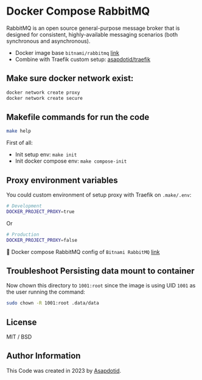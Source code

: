 # Docker Compose RabbitMQ

RabbitMQ is an open source general-purpose message broker that is designed for consistent, highly-available messaging scenarios (both synchronous and asynchronous).

-   Docker image base `bitnami/rabbitmq` [link](https://hub.docker.com/r/bitnami/rabbitmq)
-   Combine with Traefik custom setup: [asapdotid/traefik](https://github.com/asapdotid/dcc-traefik)

## Make sure docker network exist:

```bash
docker network create proxy
docker network create secure
```

## Makefile commands for run the code

```bash
make help
```

First of all:

-   Init setup env: `make init`
-   Init docker compose env: `make compose-init`

## Proxy environment variables

You could custom environment of setup proxy with Traefik on `.make/.env`:

```bash
# Development
DOCKER_PROJECT_PROXY=true
```

Or

```bash
# Production
DOCKER_PROJECT_PROXY=false
```

📖 Docker compose RabbitMQ config of `Bitnami RabbitMQ` [link](https://hub.docker.com/r/bitnami/rabbitmq)

## Troubleshoot Persisting data mount to container

Now chown this directory to `1001:root` since the image is using UID `1001` as the user running the command:

```bash
sudo chown -R 1001:root .data/data
```

## License

MIT / BSD

## Author Information

This Code was created in 2023 by [Asapdotid](https://github.com/asapdotid).
